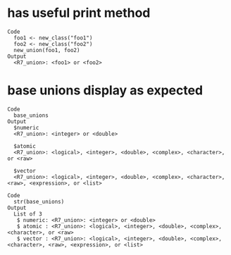 # has useful print method

    Code
      foo1 <- new_class("foo1")
      foo2 <- new_class("foo2")
      new_union(foo1, foo2)
    Output
      <R7_union>: <foo1> or <foo2>

# base unions display as expected

    Code
      base_unions
    Output
      $numeric
      <R7_union>: <integer> or <double>
      
      $atomic
      <R7_union>: <logical>, <integer>, <double>, <complex>, <character>, or <raw>
      
      $vector
      <R7_union>: <logical>, <integer>, <double>, <complex>, <character>, <raw>, <expression>, or <list>
      
    Code
      str(base_unions)
    Output
      List of 3
       $ numeric: <R7_union>: <integer> or <double>
       $ atomic : <R7_union>: <logical>, <integer>, <double>, <complex>, <character>, or <raw>
       $ vector : <R7_union>: <logical>, <integer>, <double>, <complex>, <character>, <raw>, <expression>, or <list>

